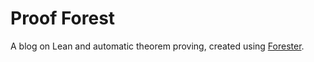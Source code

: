 # Proof Forest

A blog on Lean and automatic theorem proving, created using [Forester](https://www.forester-notes.org/index/index.xml). 
